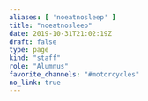 ```yaml
---
aliases: [ 'noeatnosleep' ]
title: "noeatnosleep"
date: 2019-10-31T21:02:19Z
draft: false
type: page
kind: "staff"
role: "Alumnus"
favorite_channels: "#motorcycles"
no_link: true
---
```

